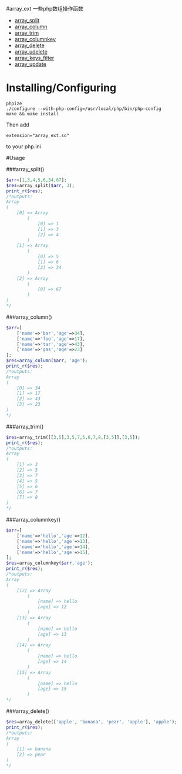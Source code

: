 #array_ext
一些php数组操作函数
   * [array_split](#array_split)
   * [array_column](#array_column)
   * [array_trim](#array_trim)
   * [array_columnkey](#array_columnkey)
   * [array_delete](#array_delete)
   * [array_udelete](#array_udelete)
   * [array_keys_filter](#array_keys_filter)
   * [array_update](#array_update)


# Installing/Configuring

~~~
phpize
./configure --with-php-config=/usr/local/php/bin/php-config
make && make install
~~~
Then add
~~~
extension="array_ext.so"
~~~
to your php.ini

#Usage

###array_split()
~~~php
$arr=[1,3,4,5,6,34,67];
$res=array_split($arr, 3);
print_r($res);
/*outputs:
Array
(
    [0] => Array
        (
            [0] => 1
            [1] => 3
            [2] => 4
        )
    [1] => Array
        (
            [0] => 5
            [1] => 6
            [2] => 34
        )
    [2] => Array
        (
            [0] => 67
        )
)
*/
~~~

###array_column()
~~~php
$arr=[
	['name'=>'bar','age'=>34],
	['name'=>'foo','age'=>17],
	['name'=>'tar','age'=>43],
	['name'=>'gas','age'=>23]
];
$res=array_column($arr, 'age');
print_r($res);
/*outputs:
Array
(
    [0] => 34
    [1] => 17
    [2] => 43
    [3] => 23
)
*/
~~~

###array_trim()
~~~php
$res=array_trim([[3,5],3,5,7,5,6,7,8,[3,5]],[3,5]);
print_r($res);
/*outputs:
Array
(
    [1] => 3
    [2] => 5
    [3] => 7
    [4] => 5
    [5] => 6
    [6] => 7
    [7] => 8
)
*/
~~~

###array_columnkey()
~~~php
$arr=[
	['name'=>'hello','age'=>12],
	['name'=>'hello','age'=>13],
	['name'=>'hello','age'=>14],
	['name'=>'hello','age'=>15],
];
$res=array_columnkey($arr,'age');
print_r($res);
/*outputs:
Array
(
    [12] => Array
        (
            [name] => hello
            [age] => 12
        )
    [13] => Array
        (
            [name] => hello
            [age] => 13
        )
    [14] => Array
        (
            [name] => hello
            [age] => 14
        )
    [15] => Array
        (
            [name] => hello
            [age] => 15
        )
*/
~~~

###array_delete()
~~~php
$res=array_delete(['apple', 'banana', 'pear', 'apple'], 'apple');
print_r($res);
/*outputs:
Array
(
    [1] => banana
    [2] => pear
)
*/
~~~
